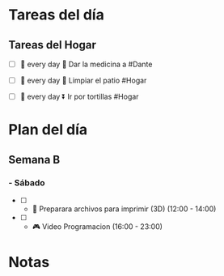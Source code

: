 # Tareas del día

## Tareas del Hogar 
- [ ] 🔁 every day 🔺 Dar la medicina a #Dante 
- [ ] 🔁 every day 🔽  Limpiar el patio #Hogar
- [ ] 🔁 every day ⏬  Ir por tortillas #Hogar 


# Plan del día

## Semana B

### -  Sábado

- [ ] -  📂 Preparara archivos para imprimir (3D) (12:00 - 14:00)
- [ ] -  🎮 Video Programacion (16:00 - 23:00)
# Notas
